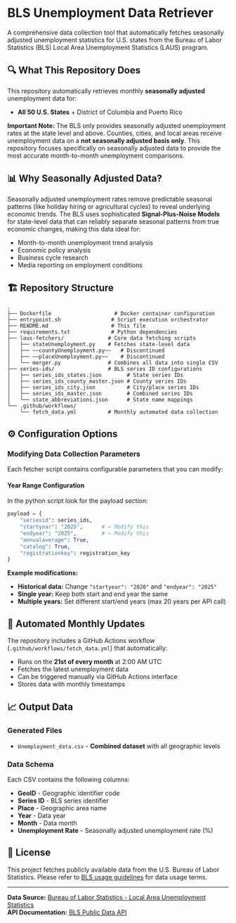 # BLS Unemployment Data Retriever

A comprehensive data collection tool that automatically fetches seasonally adjusted unemployment statistics for U.S. states from the Bureau of Labor Statistics (BLS) Local Area Unemployment Statistics (LAUS) program.


## 🔍 What This Repository Does

This repository automatically retrieves monthly **seasonally adjusted** unemployment data for:
- **All 50 U.S. States** + District of Columbia and Puerto Rico

**Important Note:** The BLS only provides seasonally adjusted unemployment rates at the state level and above. Counties, cities, and local areas receive unemployment data on a **not seasonally adjusted basis only**. This repository focuses specifically on seasonally adjusted data to provide the most accurate month-to-month unemployment comparisons.

## 📊 Why Seasonally Adjusted Data?

Seasonally adjusted unemployment rates remove predictable seasonal patterns (like holiday hiring or agricultural cycles) to reveal underlying economic trends. The BLS uses sophisticated **Signal-Plus-Noise Models** for state-level data that can reliably separate seasonal patterns from true economic changes, making this data ideal for:
- Month-to-month unemployment trend analysis
- Economic policy analysis
- Business cycle research
- Media reporting on employment conditions


## 🏗️ Repository Structure

```
.
├── Dockerfile                    # Docker container configuration
├── entrypoint.sh                # Script execution orchestrator
├── README.md                    # This file
├── requirements.txt             # Python dependencies
├── laus-fetchers/              # Core data fetching scripts
│   ├── stateUnemployment.py    # Fetches state-level data
│   ├── ~~countyUnemployment.py~~   # Discontinued
│   ├── ~~placeUnemployment.py~~    # Discontinued
│   └── merger.py               # Combines all data into single CSV
├── series-ids/                 # BLS series ID configurations
│   ├── series_ids_states.json        # State series IDs
│   ├── series_ids_county_master.json # County series IDs
│   ├── series_ids_city.json          # City/place series IDs
│   ├── series_ids_master.json        # Combined series IDs
│   └── state_abbreviations.json      # State name mappings
└── .github/workflows/
    └── fetch_data.yml          # Monthly automated data collection
```


## ⚙️ Configuration Options

### Modifying Data Collection Parameters

Each fetcher script contains configurable parameters that you can modify:

#### Year Range Configuration
In the python script look for the payload section:

```python
payload = {
    "seriesid": series_ids,
    "startyear": "2025",      # ← Modify this
    "endyear": "2025",        # ← Modify this
    "annualaverage": True,
    "catalog": True,
    "registrationkey": registration_key
}
```

**Example modifications:**
- **Historical data:** Change `"startyear": "2020"` and `"endyear": "2025"`
- **Single year:** Keep both start and end year the same
- **Multiple years:** Set different start/end years (max 20 years per API call)


## 📅 Automated Monthly Updates

The repository includes a GitHub Actions workflow (`.github/workflows/fetch_data.yml`) that automatically:
- Runs on the **21st of every month** at 2:00 AM UTC
- Fetches the latest unemployment data
- Can be triggered manually via GitHub Actions interface
- Stores data with monthly timestamps

## 📈 Output Data

### Generated Files

- `Unemployment_data.csv` - **Combined dataset** with all geographic levels

### Data Schema
Each CSV contains the following columns:
- **GeoID** - Geographic identifier code
- **Series ID** - BLS series identifier
- **Place** - Geographic area name
- **Year** - Data year
- **Month** - Data month  
- **Unemployment Rate** - Seasonally adjusted unemployment rate (%)

## 📄 License

This project fetches publicly available data from the U.S. Bureau of Labor Statistics. Please refer to [BLS usage guidelines](https://www.bls.gov/developers/) for data usage terms.

---

**Data Source:** [Bureau of Labor Statistics - Local Area Unemployment Statistics](https://www.bls.gov/lau/)  
**API Documentation:** [BLS Public Data API](https://www.bls.gov/developers/api_signature_v2.htm)
